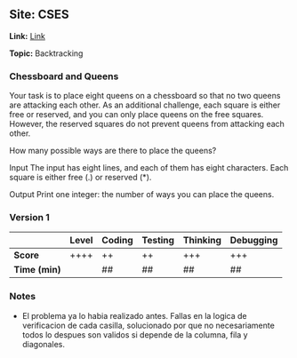 
## Site: CSES

**Link:** [Link](https://cses.fi/problemset/task/1624)

**Topic:** Backtracking

### Chessboard and Queens

Your task is to place eight queens on a chessboard so that no two queens are attacking each other. As an additional challenge, each square is either free or reserved, and you can only place queens on the free squares. However, the reserved squares do not prevent queens from attacking each other.

How many possible ways are there to place the queens?

Input
The input has eight lines, and each of them has eight characters. Each square is either free (.) or reserved (*).

Output
Print one integer: the number of ways you can place the queens.

### Version 1

|           | Level | Coding | Testing | Thinking | Debugging  |
|-----------|-------|--------|---------|----------|------------|
| **Score** | ++++  | ++     | ++      | +++      | +++        |
| **Time (min)** | | ## | ## | ## | ## |

### Notes
- El problema ya lo habia realizado antes. Fallas en la logica de verificacion de cada casilla,
  solucionado por que no necesariamente todos lo despues son validos si depende de la columna,
  fila y diagonales. 
